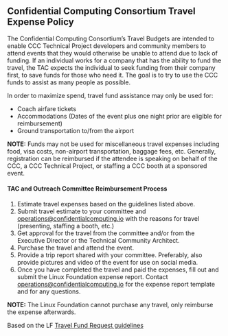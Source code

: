 ## Confidential Computing Consortium Travel Expense Policy


The Confidential Computing Consortium’s Travel Budgets are intended to enable CCC Technical Project developers and community members to attend events that they would otherwise be unable to attend due to lack of funding. If an individual works for a company that has the ability to fund the travel, the TAC expects the individual to seek funding from their company first, to save funds for those who need it. The goal is to try to use the CCC funds to assist as many people as possible.

In order to maximize spend, travel fund assistance may only be used for:

* Coach airfare tickets 
* Accommodations (Dates of the event plus one night prior are eligible for reimbursement)
* Ground transportation to/from the airport

**NOTE:** Funds may not be used for miscellaneous travel expenses including food, visa costs, non-airport transportation, baggage fees, etc. Generally, registration can be reimbursed if the attendee is speaking on behalf of the CCC, a CCC Technical Project, or staffing a CCC booth at a sponsored event.


#### TAC and Outreach Committee Reimbursement Process

1. Estimate travel expenses based on the guidelines listed above.
2. Submit travel estimate to your committee and operations@confidentialcomputing.io with the reasons for travel (presenting, staffing a booth, etc.)
3. Get approval for the travel from the committee and/or from the Executive Director or the Technical Community Architect.
4. Purchase the travel and attend the event.
5. Provide a trip report shared with your committee. Preferably, also provide pictures and video of the event for use on social media.
6. Once you have completed the travel and paid the expenses, fill out and submit the Linux Foundation expense report. Contact operations@confidentialcomputing.io for the expense report template and for any questions.

**NOTE:** The Linux Foundation cannot purchase any travel, only reimburse the expense afterwards.

Based on the LF [Travel Fund Request guidelines](https://events.linuxfoundation.org/about/travel-fund-request/)
